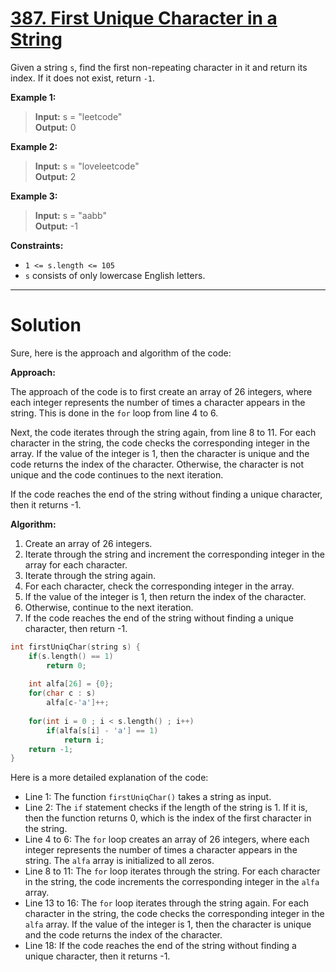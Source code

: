 # [387. First Unique Character in a String](https://leetcode.com/problems/first-unique-character-in-a-string/)

Given a string `s`, find the first non-repeating character in it and return its index. If it does not exist, return `-1`.

 

**Example 1:**

> **Input:** s = "leetcode"<br>
**Output:** 0

**Example 2:**

> **Input:** s = "loveleetcode"<br>
**Output:** 2

**Example 3:**

> **Input:** s = "aabb"<br>
**Output:** -1
 

**Constraints:**

- `1 <= s.length <= 105`
- `s` consists of only lowercase English letters.

---
# Solution

Sure, here is the approach and algorithm of the code:

**Approach:**

The approach of the code is to first create an array of 26 integers, where each integer represents the number of times a character appears in the string. This is done in the `for` loop from line 4 to 6.

Next, the code iterates through the string again, from line 8 to 11. For each character in the string, the code checks the corresponding integer in the array. If the value of the integer is 1, then the character is unique and the code returns the index of the character. Otherwise, the character is not unique and the code continues to the next iteration.

If the code reaches the end of the string without finding a unique character, then it returns -1.

**Algorithm:**

1. Create an array of 26 integers.
2. Iterate through the string and increment the corresponding integer in the array for each character.
3. Iterate through the string again.
4. For each character, check the corresponding integer in the array.
5. If the value of the integer is 1, then return the index of the character.
6. Otherwise, continue to the next iteration.
7. If the code reaches the end of the string without finding a unique character, then return -1.

```cpp
int firstUniqChar(string s) {
    if(s.length() == 1)
        return 0;
    
    int alfa[26] = {0};
    for(char c : s)
        alfa[c-'a']++;
    
    for(int i = 0 ; i < s.length() ; i++)
        if(alfa[s[i] - 'a'] == 1)
            return i;
    return -1;
}
```

Here is a more detailed explanation of the code:

* Line 1: The function `firstUniqChar()` takes a string as input.
* Line 2: The `if` statement checks if the length of the string is 1. If it is, then the function returns 0, which is the index of the first character in the string.
* Line 4 to 6: The `for` loop creates an array of 26 integers, where each integer represents the number of times a character appears in the string. The `alfa` array is initialized to all zeros.
* Line 8 to 11: The `for` loop iterates through the string. For each character in the string, the code increments the corresponding integer in the `alfa` array.
* Line 13 to 16: The `for` loop iterates through the string again. For each character in the string, the code checks the corresponding integer in the `alfa` array. If the value of the integer is 1, then the character is unique and the code returns the index of the character.
* Line 18: If the code reaches the end of the string without finding a unique character, then it returns -1.